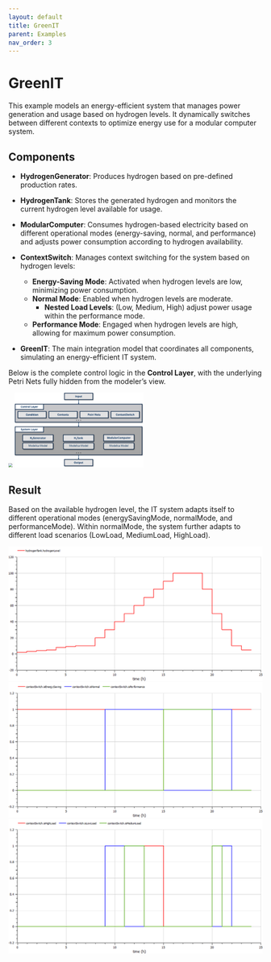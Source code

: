 ```yaml
---
layout: default
title: GreenIT
parent: Examples
nav_order: 3
---
```


# GreenIT

This example models an energy-efficient system that manages power generation and usage based on hydrogen levels. It dynamically switches between different contexts to optimize energy use for a modular computer system.

## Components

- **HydrogenGenerator**: Produces hydrogen based on pre-defined production rates.

- **HydrogenTank**: Stores the generated hydrogen and monitors the current hydrogen level available for usage.

- **ModularComputer**: Consumes hydrogen-based electricity based on different operational modes (energy-saving, normal, and performance) and adjusts power consumption according to hydrogen availability.

- **ContextSwitch**: Manages context switching for the system based on hydrogen levels:
  - **Energy-Saving Mode**: Activated when hydrogen levels are low, minimizing power consumption.
  - **Normal Mode**: Enabled when hydrogen levels are moderate.
    - **Nested Load Levels**: (Low, Medium, High) adjust power usage within the performance mode.
  - **Performance Mode**: Engaged when hydrogen levels are high, allowing for maximum power consumption.

- **GreenIT**: The main integration model that coordinates all components, simulating an energy-efficient IT system.

Below is the complete control logic in the **Control Layer**, with the underlying Petri Nets fully hidden from the modeler’s view.

<img src="../../assets/CFPN_GreenIT_example.png" style="zoom: 50%;"/>

<img src="../../assets/GreenIT.png" style="zoom: 25%;"/>

## Result

Based on the available hydrogen level, the IT system adapts itself to different operational modes (energySavingMode, normalMode, and performanceMode). Within normalMode, the system further adapts to different load scenarios (LowLoad, MediumLoad, HighLoad).

<img src="../../assets/GreenITResult-1.png"/>

<img src="../../assets/GreenITResult-2.png"/>

<img src="../../assets/GreenITResult-3.png"/>